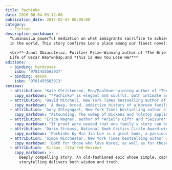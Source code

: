 ```yaml
---
title: Pachinko
date: 2016-08-04 03:12:00
publication_date: 2017-02-07 00:00:00
category:
  - Fiction
description_markdown: >-
  “Luminous…a powerful mediation on what immigrants sacrifice to achieve a home
  in the world. This story confirms Lee’s place among our finest novelists.”

  <br>**–Junot D&iacute;az, Pulitzer Prize-Winning author of *The Brief Wondrous
  Life of Oscar Wao*&nbsp;and *This is How You Lose Her***
editions:
  - binding: hardcover
    isbn: '9781455563937'
  - binding: ebook
    isbn: '9781455563913'
reviews:
  - attribution: 'Kate Christensen, Pen/Faulkner-winning author of *The Great Man* and *Blue Plate Special*'
    copy_markdown: "*Pachinko* is elegant and soulful, both intimate and sweeping. This story of several generations of one Korean family in Japan is the story of every family whose parents sacrificed for their children, every family whose children were unable to recognize the cost, but it's also the story of a specific cultural struggle in a riveting time and place. Min Jin Lee has written a big, beautiful book filled with characters I rooted for and cared about and remembered after I'd read the final page."
  - attribution: 'David Mitchell, New York Times bestselling author of *The Bone Clocks*, *Cloud Atlas*, and *Black Swan Green*'
    copy_markdown: 'A deep, broad, addictive history of a Korean family in Japan enduring and prospering through the 20th century.'
  - attribution: 'Gary Shteyngart, New York Times bestselling author of *Little Failure* and *Super Sad True Love Story*'
    copy_markdown: "Astounding. The sweep of Dickens and Tolstoy applied to a 20th century Korean family in Japan. Min Jin Lee's *Pachinko* tackles all the stuff most good novels do—family, love, cabbage—but it also asks questions that have never been more timely. What does it mean to be part of a nation? And what can one do to escape its tight, painful, familiar bonds?"
  - attribution: "Erica Wagner, author of *Ariel's Gift* and *Seizure*"
    copy_markdown: "If proof were needed that one family's story can be the story of the whole world, then *Pachinko* offers that proof. Min Jin Lee's novel is gripping from start to finish, crossing cultures and generations with breathtaking power. *Pachinko* is a stunning achievement, full of heart, full of grace, full of truth."
  - attribution: 'Darin Strauss, National Book Critics Circle Award-winning author of *Half a Life* and *Chang & Eng*'
    copy_markdown: 'Pachinko by Min Jin Lee is a great book, a passionate story, a novel of magisterial sweep. It’s also fiendishly readable—the real deal. An instant classic, a quick page-turner, and probably the best book of the year.'
  - attribution: 'Simon Winchester, New York Times bestselling author of *The Professor and the Madman* and *Korea: A Walk through the Land of Miracles*'
    copy_markdown: 'Both for those who love Korea, as well as for those who know no more than Hyundai, Samsung and kimchi, this extraordinary book will prove a revelation of joy and heartbreak. I could not stop turning the pages, and wished this most poignant of sagas would never end. Min Jin Lee displays a tenderness and wisdom ideally matched to an unforgettable tale that she relates just perfectly.'
  - attribution: _Kirkus_ (Starred Review)
    copy_markdown: >-
      Deeply compelling story. An old-fashioned epic whose simple, captivating
      storytelling delivers both wisdom and truth.

































































































































































































































































      &nbsp;
  - attribution: _Library Journal_ (Starred Review)
    copy_markdown: 'A beautifully crafted story of love, loss, determination, luck, and perseverance.'
cover_image_path: /uploads/cover-pachinko.jpg
---
```



PACHINKO follows one Korean family through the generations, beginning in early 1900s Korea with Sunja, the prized daughter of a poor yet proud family, whose unplanned pregnancy threatens to shame them all. Deserted by her lover, Sunja is saved when a young tubercular minister offers to marry and bring her to Japan.

So begins a sweeping saga of an exceptional family in exile from its homeland and caught in the indifferent arc of history. Through desperate struggles and hard-won triumphs, its members are bound together by deep roots as they face enduring questions of faith, family, and identity.